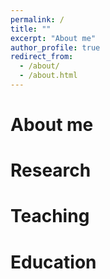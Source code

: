 ```yaml
---
permalink: /
title: ""
excerpt: "About me"
author_profile: true
redirect_from: 
  - /about/
  - /about.html
---
```


About me
======

Research
======

Teaching
======

Education
======